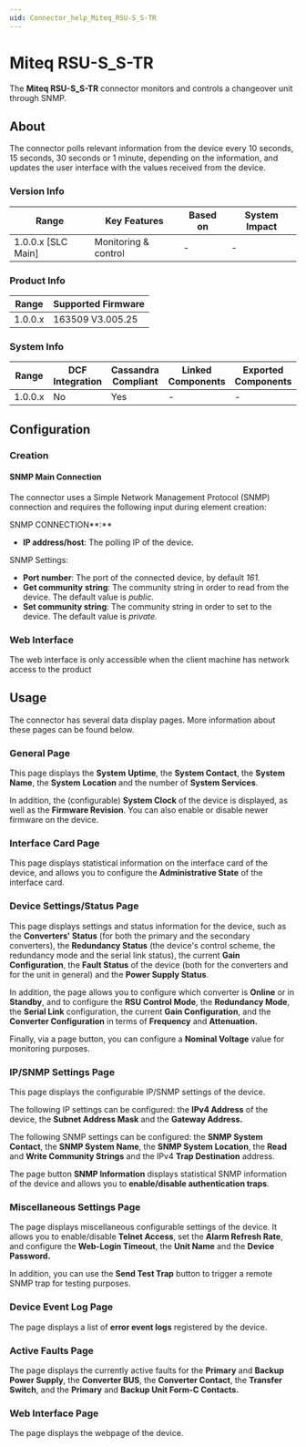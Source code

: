 ```yaml
---
uid: Connector_help_Miteq_RSU-S_S-TR
---
```


# Miteq RSU-S_S-TR

The **Miteq RSU-S_S-TR** connector monitors and controls a changeover unit through SNMP.

## About

The connector polls relevant information from the device every 10 seconds, 15 seconds, 30 seconds or 1 minute, depending on the information, and updates the user interface with the values received from the device.

### Version Info

| Range                | Key Features         | Based on     | System Impact     |
|----------------------|----------------------|--------------|-------------------|
| 1.0.0.x [SLC Main]   | Monitoring & control | -            | -                 |

### Product Info

| Range     | Supported Firmware     |
|-----------|------------------------|
| 1.0.0.x   | 163509 V3.005.25       |

### System Info

| Range     | DCF Integration     | Cassandra Compliant     | Linked Components     | Exported Components     |
|-----------|---------------------|-------------------------|-----------------------|-------------------------|
| 1.0.0.x   | No                  | Yes                     | -                     | -                       |

## Configuration

### Creation

#### SNMP Main Connection

The connector uses a Simple Network Management Protocol (SNMP) connection and requires the following input during element creation:

SNMP CONNECTION**:**

- **IP address/host**: The polling IP of the device.

SNMP Settings:

- **Port number**: The port of the connected device, by default *161.*
- **Get community** **string**: The community string in order to read from the device. The default value is *public.*
- **Set community string**: The community string in order to set to the device. The default value is *private.*

### Web Interface

The web interface is only accessible when the client machine has network access to the product

## Usage

The connector has several data display pages. More information about these pages can be found below.

### General Page

This page displays the **System** **Uptime**, the **System Contact**, the **System** **Name**, the **System** **Location** and the number of **System Services**.

In addition, the (configurable) **System Clock** of the device is displayed, as well as the **Firmware Revision**. You can also enable or disable newer firmware on the device.

### Interface Card Page

This page displays statistical information on the interface card of the device, and allows you to configure the **Administrative State** of the interface card.

### Device Settings/Status Page

This page displays settings and status information for the device, such as the **Converters' Status** (for both the primary and the secondary converters), the **Redundancy Status** (the device's control scheme, the redundancy mode and the serial link status), the current **Gain Configuration**, the **Fault Status** of the device (both for the converters and for the unit in general) and the **Power Supply Status**.

In addition, the page allows you to configure which converter is **Online** or in **Standby**, and to configure the **RSU Control Mode**, the **Redundancy Mode**, the **Serial Link** configuration, the current **Gain Configuration**, and the **Converter Configuration** in terms of **Frequency** and **Attenuation.**

Finally, via a page button, you can configure a **Nominal Voltage** value for monitoring purposes.

### IP/SNMP Settings Page

This page displays the configurable IP/SNMP settings of the device.

The following IP settings can be configured: the **IPv4 Address** of the device, the **Subnet Address Mask** and the **Gateway Address.**

The following SNMP settings can be configured: the **SNMP System Contact**, the **SNMP System Name**, the **SNMP System Location**, the **Read** and **Write Community Strings** and the IPv4 **Trap Destination** address.

The page button **SNMP Information** displays statistical SNMP information of the device and allows you to **enable/disable authentication traps**.

### Miscellaneous Settings Page

The page displays miscellaneous configurable settings of the device. It allows you to enable/disable **Telnet Access**, set the **Alarm Refresh Rate**, and configure the **Web-Login Timeout**, the **Unit Name** and the **Device Password.**

In addition, you can use the **Send Test Trap** button to trigger a remote SNMP trap for testing purposes.

### Device Event Log Page

The page displays a list of **error event logs** registered by the device.

### Active Faults Page

The page displays the currently active faults for the **Primary** and **Backup Power Supply**, the **Converter BUS**, the **Converter Contact**, the **Transfer Switch**, and the **Primary** and **Backup Unit Form-C Contacts.**

### Web Interface Page

The page displays the webpage of the device.
